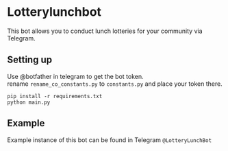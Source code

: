 # Lotterylunchbot
This bot allows you to conduct lunch lotteries for your community via Telegram.  


## Setting up

Use @botfather in telegram to get the bot token.  
rename `rename_co_constants.py` to `constants.py` and place your token there.

`pip install -r requirements.txt`  
`python main.py`


## Example  
Example instance of this bot can be found in Telegram `@LotteryLunchBot`